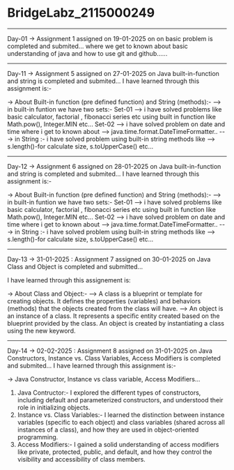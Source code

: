 # BridgeLabz_2115000249

---

Day-01 -> Assignment 1 assigned on 19-01-2025 on on basic problem is completed and submited...
where we get to known about basic understanding of java and how to use git and github......
 

---

Day-11 -> Assignment 5 assigned on 27-01-2025 on Java built-in-function and string is completed and submited...
I have learned through this assignment is:-

-> About Built-in function (pre defined function) and String (methods):-
--> in built-in funtion we have two sets:-
    Set-01 --> i have solved problems like basic calculator, factorial , fibonacci series etc using built in function like Math.pow(), Integer.MIN etc...
    Set-02 --> i have solved problem on date and time where i get to known about --> java.time.format.DateTimeFormatter..
---> in String :- i have solved problem using built-in string methods like --> s.length()-for calculate size, s.toUpperCase() etc...

---

Day-12 -> Assignment 6 assigned on 28-01-2025 on Java built-in-function and string is completed and submited...
I have learned through this assignment is:-

-> About Built-in function (pre defined function) and String (methods):-
--> in built-in funtion we have two sets:-
    Set-01 --> i have solved problems like basic calculator, factorial , fibonacci series etc using built in function like Math.pow(), Integer.MIN etc...
    Set-02 --> i have solved problem on date and time where i get to known about --> java.time.format.DateTimeFormatter..
---> in String :- i have solved problem using built-in string methods like --> s.length()-for calculate size, s.toUpperCase() etc...

---

Day-13 -> 31-01-2025 : Assignment 7 assigned on 30-01-2025 on Java Class and Object is completed and submitted...

I have learned through this assignement is:

-> About Class and Object:-
--> A class is a blueprint or template for creating objects. It defines the properties (variables) and behaviors (methods) that the objects created from the class will have.
--> An object is an instance of a class. It represents a specific entity created based on the blueprint provided by the class. An object is created by instantiating a class using the new keyword.

---

Day-14 -> 02-02-2025 : Assignment 8 assigned on 31-01-2025 on Java Constructors, Instance vs. Class Variables, Access Modifiers is completed and submited...
I have learned through this assignment is:-

-> Java Constructor, Instance vs class variable, Access Modifiers...

1. Java Contructor:- I explored the different types of constructors, including default and parameterized constructors, and understood their role in initializing objects.
2. Instance vs. Class Variables:- I learned the distinction between instance variables (specific to each object) and class variables (shared across all instances of a class), and how they are used in object-oriented programming.
3. Access Modifiers:- I gained a solid understanding of access modifiers like private, protected, public, and default, and how they control the visibility and accessibility of class members.